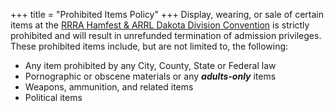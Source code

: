 +++
title = "Prohibited Items Policy"
+++
Display, wearing, or sale of certain items at the
[RRRA Hamfest & ARRL Dakota Division Convention](https://hamfest.rrra.org)
is strictly prohibited and will result in unrefunded termination of admission
privileges. These prohibited items include, but are not limited to, the
following:

* Any item prohibited by any City, County, State or Federal law
* Pornographic or obscene materials or any ***adults-only*** items
* Weapons, ammunition, and related items
* Political items
